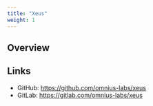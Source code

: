 ```yaml
---
title: "Xeus"
weight: 1
---
```


## Overview

## Links

+ GitHub: https://github.com/omnius-labs/xeus
+ GitLab: https://gitlab.com/omnius-labs/xeus
